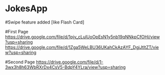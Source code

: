 # JokesApp
#Swipe feature added
[like Flash Card]

#First Page
https://drive.google.com/file/d/1pjy_cLulUoOpEsN1y5nb19qNNkpCfOHi/view?usp=sharing
https://drive.google.com/file/d/1Zga5WeLBU36UKahCkAzAYF_DgjJtltZT/view?usp=sharing

#Second Page
https://drive.google.com/file/d/1-3wx3h8h63WbRXrDx4CsV5-BdpY4YLra/view?usp=sharing
